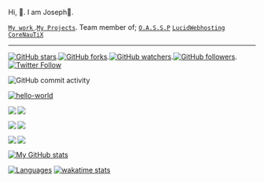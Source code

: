   Hi, 👋. I am Joseph👋.

  <a href="https://github.com/josephkb87"> `My work` </a>.<a href="https://github.com/josephkb87?tab=projects">`My Projects`</a>. Team member of; <a href="https://github.com/OASSP">`O.A.S.S.P`</a>
  <a href="https://github.com/LUCIDWEBHOSTING">`LucidWebhosting`</a>
  <a href="https://github.com/CORENAUTICS">`CoreNauTiX`</a>
 ___

<a href="https://github.com/josephkb87/readme.md"><img src="https://img.shields.io/github/stars/josephkb87/app-privacy-policy-generator.svg?style=social&amp;label=Star" alt="GitHub stars"></a>.<a href="https://github.com/josephkb87/josephkb87.github.io/fork"><img src="https://img.shields.io/github/forks/josephkb87/josephkb87.svg?style=social&amp;label=Fork" alt="GitHub forks"></a>.<a href="https://github.com/josephkb87/josephkb87"><img src="https://img.shields.io/github/watchers/josephkb87/josephkb87.svg?style=social&amp;label=Watch" alt="GitHub watchers"></a>.<a href="https://github.com/josephkb87/josephkb87"><img src="https://img.shields.io/github/followers/josephkb87.svg?style=social&amp;label=Follow" alt="GitHub followers"></a>.<a href="https://twitter.com/josephkb87"><img src="https://img.shields.io/twitter/follow/clydekingkid.svg?style=social" alt="Twitter Follow"></a>

![GitHub commit activity](https://img.shields.io/github/commit-activity/w/josephkb87/josephkb87?style=for-the-badge)</a>

 [![hello-world](https://github.com/josephkb87/actions-learning-pathway/actions/workflows/hello-world.yml/badge.svg)](https://github.com/josephkb87/actions-learning-pathway/actions/workflows/hello-world.yml)

<a href="https://github.com/josephkb87/PythonBasics"><img align="center right" src="https://github-readme-stats.vercel.app/api/pin/?username=josephkb87&show_icons=true&show_icons=true&theme=gruvbox&repo=PythonBasics" />
</a> <a href="https://github.com/josephkb87/matlab_octave">
  <img align="left" src="https://github-readme-stats.vercel.app/api/pin/?username=josephkb87&show_icons=true&show_icons=true&theme=algolia&repo=Matlab_Octave" />
</a>

<a href="https://github.com/josephkb87/Filters"><img align="center left" src="https://github-readme-stats.vercel.app/api/pin/?username=josephkb87&show_icons=true&show_icons=true&theme=solarized-dark&repo=Filters" />
</a> <a href="https://github.com/josephkb87/JuMatOct"><img align="left" src="https://github-readme-stats.vercel.app/api/pin/?username=josephkb87&show_icons=true&show_icons=true&theme=nightowl&repo=JuMatOct" />
</a>

<a href="https://github.com/josephkb87/VerilogBasics"><img align="center left" src="https://github-readme-stats.vercel.app/api/pin/?username=josephkb87&show_icons=true&show_icons=true&theme=&repo=VerilogBasics" />
</a> <a href="https://github.com/josephkb87/Java_JS_Basics_n_Projects"><img align="left" src="https://github-readme-stats.vercel.app/api/pin/?username=josephkb87&show_icons=true&show_icons=true&theme=solarized-light&repo=Java_JS_Basics_n_Projects" /></a>

[![My GitHub stats](https://github-readme-stats.vercel.app/api?username=josephkb87&show_icons=true&show_icons=true&theme=synthwave&show_icons=true)](https://github.com/josephkb87/github-readme-stats)

 [![Languages](https://github-readme-stats.vercel.app/api/top-langs/?username=josephkb87&show_icons=true&theme=tokyonight&langs_count=10&layout=compact)](https://github.com/josephkb87/github-readme-stats)
 [![wakatime stats](https://github-readme-stats.vercel.app/api/wakatime?username=HermesWraith&langs_count=10&layout=compact&show_icons=true&show_icons=true&theme=buefy&show_icons=true)](https://github.com/josephkb87/github-readme-stats)
 <!--START_SECTION:waka-->

 
<!--END_SECTION:waka-->

  <!---
  josephkb87/josephkb87 is a ✨ special ✨ repository because its `README.md` (this file) appears on your GitHub profile.
  You can click the Preview link to take a look at your changes.
  --->




